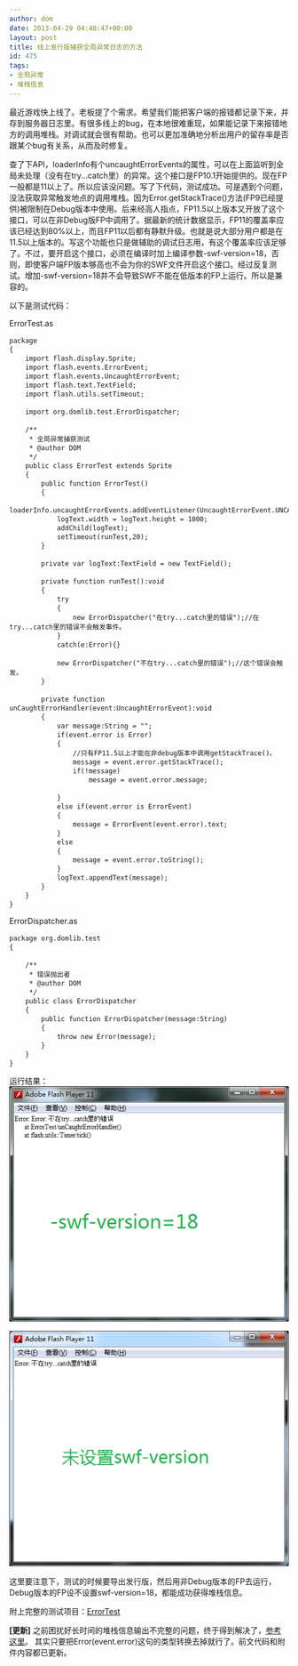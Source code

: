 ```yaml
---
author: dom
date: 2013-04-29 04:48:47+00:00
layout: post
title: 线上发行版捕获全局异常日志的方法
id: 475
tags:
- 全局异常
- 堆栈信息
---
```


最近游戏快上线了。老板提了个需求。希望我们能把客户端的报错都记录下来，并存到服务器日志里。有很多线上的bug，在本地很难重现，如果能记录下来报错地方的调用堆栈。对调试就会很有帮助。也可以更加准确地分析出用户的留存率是否跟某个bug有关系，从而及时修复。

查了下API，loaderInfo有个uncaughtErrorEvents的属性，可以在上面监听到全局未处理（没有在try...catch里）的异常。这个接口是FP10.1开始提供的。现在FP一般都是11以上了。所以应该没问题。写了下代码，测试成功。可是遇到个问题，没法获取异常触发地点的调用堆栈。因为Error.getStackTrace()方法(FP9已经提供)被限制在Debug版本中使用。后来经高人指点，FP11.5以上版本又开放了这个接口，可以在非Debug版FP中调用了。据最新的统计数据显示，FP11的覆盖率应该已经达到80%以上，而且FP11以后都有静默升级。也就是说大部分用户都是在11.5以上版本的。写这个功能也只是做辅助的调试日志用，有这个覆盖率应该足够了。不过，要开启这个接口，必须在编译时加上编译参数-swf-version=18，否则，即使客户端FP版本够高也不会为你的SWF文件开启这个接口。经过反复测试。增加-swf-version=18并不会导致SWF不能在低版本的FP上运行。所以是兼容的。

以下是测试代码：

ErrorTest.as

    
    
    package
    {
    	import flash.display.Sprite;
    	import flash.events.ErrorEvent;
    	import flash.events.UncaughtErrorEvent;
    	import flash.text.TextField;
    	import flash.utils.setTimeout;
    
    	import org.domlib.test.ErrorDispatcher;
    
    	/**
    	 * 全局异常捕获测试
    	 * @author DOM
    	 */
    	public class ErrorTest extends Sprite
    	{
    		public function ErrorTest()
    		{
    			loaderInfo.uncaughtErrorEvents.addEventListener(UncaughtErrorEvent.UNCAUGHT_ERROR,unCaughtErrorHandler);
    			logText.width = logText.height = 1000;
    			addChild(logText);
    			setTimeout(runTest,20);
    		}
    
    		private var logText:TextField = new TextField();
    
    		private function runTest():void
    		{
    			try
    			{
    				new ErrorDispatcher("在try...catch里的错误");//在try...catch里的错误不会触发事件。
    			}
    			catch(e:Error){}
    
    			new ErrorDispatcher("不在try...catch里的错误");//这个错误会触发。
    		}
    
    		private function unCaughtErrorHandler(event:UncaughtErrorEvent):void
    		{
    			var message:String = "";
    			if(event.error is Error)
    			{
    				//只有FP11.5以上才能在非debug版本中调用getStackTrace()。
    				message = event.error.getStackTrace();
    				if(!message)
    					message = event.error.message;
    
    			}
    			else if(event.error is ErrorEvent)
    			{
    				message = ErrorEvent(event.error).text;
    			}
    			else
    			{
    				message = event.error.toString();
    			}
    			logText.appendText(message);
    		}
    	}
    }
    


ErrorDispatcher.as

    
    
    package org.domlib.test
    {
    
    	/**
    	 * 错误抛出者
    	 * @author DOM
    	 */
    	public class ErrorDispatcher
    	{
    		public function ErrorDispatcher(message:String)
    		{
    			throw new Error(message);
    		}
    	}
    }
    


运行结果：
[![ErrorTest](/uploads/2013/04/ErrorTest.png)](/uploads/2013/04/ErrorTest.png)

[![ErrorTest2](/uploads/2013/04/ErrorTest2.png)](/uploads/2013/04/ErrorTest2.png)



这里要注意下，测试的时候要导出发行版，然后用非Debug版本的FP去运行，Debug版本的FP设不设置swf-version=18，都能成功获得堆栈信息。

附上完整的测试项目：[ErrorTest](/uploads/2013/04/ErrorTest1.zip)

**[更新]**
之前困扰好长时间的堆栈信息输出不完整的问题，终于得到解决了，[参考这里](http://stackoverflow.com/questions/16073357/actionscript-compiler-uncaughterrorevent/16140666#16140666)。 其实只要把Error(event.error)这句的类型转换去掉就行了。前文代码和附件内容都已更新。
